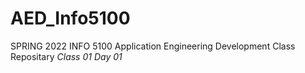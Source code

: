 # AED_Info5100
SPRING 2022 INFO 5100 
Application Engineering Development Class Repositary
*Class 01 Day 01*
